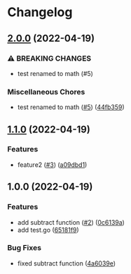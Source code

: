 # Changelog

## [2.0.0](https://github.com/jshlbrd/release-please-example/compare/v1.1.0...v2.0.0) (2022-04-19)


### ⚠ BREAKING CHANGES

* test renamed to math (#5)

### Miscellaneous Chores

* test renamed to math ([#5](https://github.com/jshlbrd/release-please-example/issues/5)) ([44fb359](https://github.com/jshlbrd/release-please-example/commit/44fb359ba4d770daae886d14fcc41d432f2bc67f))

## [1.1.0](https://github.com/jshlbrd/release-please-example/compare/v1.0.0...v1.1.0) (2022-04-19)


### Features

* feature2 ([#3](https://github.com/jshlbrd/release-please-example/issues/3)) ([a09dbd1](https://github.com/jshlbrd/release-please-example/commit/a09dbd1641ab237cdcfcd45ddcfa0ff609bc8e0f))

## 1.0.0 (2022-04-19)


### Features

* add subtract function ([#2](https://github.com/jshlbrd/release-please-example/issues/2)) ([0c6139a](https://github.com/jshlbrd/release-please-example/commit/0c6139a6c04c239ac566a2a01fbdbe1e7361f312))
* add test.go ([65181f9](https://github.com/jshlbrd/release-please-example/commit/65181f921f9bea81c10216d94e577939ec52617a))


### Bug Fixes

* fixed subtract function ([4a6039e](https://github.com/jshlbrd/release-please-example/commit/4a6039e5550f20c1de0e675d35b6f33755b9faac))
